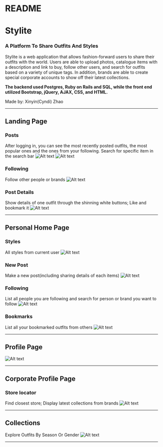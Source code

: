 # README

# Stylite
### A Platform To Share Outfits And Styles
Stylite is a web application that allows fashion-forward users to share their
outfits with the world. Users are able to upload photos, catalogue items with
a description and link to buy, follow other users, and search for outfits based
on a variety of unique tags. In addition, brands are able to create special
corporate accounts to show off their latest collections.

**The backend used Postgres, Ruby on Rails and SQL, while the front end utilized
Bootstrap, jQuery, AJAX, CSS, and HTML.**

Made by: Xinyin(Cyndi) Zhao
***
## Landing Page
### Posts
After logging in, you can see the most recently posted outfits, the most popular ones and the ones from your following. Search for specific item in the search bar
![Alt text](https://raw.githubusercontent.com/cyndizhao/Stylite/master/app/assets/images/Screenshot1.png)
![Alt text](https://raw.githubusercontent.com/cyndizhao/Stylite/master/app/assets/images/Screenshot2.png)

### Following
Follow other people or brands
![Alt text](https://raw.githubusercontent.com/cyndizhao/Stylite/master/app/assets/images/Screenshot3.png)

### Post Details
Show details of one outfit through the shinning white buttons; Like and bookmark it
![Alt text](https://raw.githubusercontent.com/cyndizhao/Stylite/master/app/assets/images/Screenshot11.png)
***

## Personal Home Page
### Styles
All styles from current user
![Alt text](https://raw.githubusercontent.com/cyndizhao/Stylite/master/app/assets/images/Screenshot4.png)

### New Post
Make a new post(including sharing details of each items)
![Alt text](https://raw.githubusercontent.com/cyndizhao/Stylite/master/app/assets/images/Screenshot7.png)

### Following
List all people you are following and search for person or brand you want to follow
![Alt text](https://raw.githubusercontent.com/cyndizhao/Stylite/master/app/assets/images/Screenshot5.png)

### Bookmarks
List all your bookmarked outfits from others
![Alt text](https://raw.githubusercontent.com/cyndizhao/Stylite/master/app/assets/images/Screenshot6.png)

***
## Profile Page
![Alt text](https://raw.githubusercontent.com/cyndizhao/Stylite/master/app/assets/images/Screenshot10.png)
***
## Corporate Profile Page
### Store locator
Find closest store; Display latest collections from brands
![Alt text](https://raw.githubusercontent.com/cyndizhao/Stylite/master/app/assets/images/Screenshot9.png)
***
## Collections
Explore Outfits By Season Or Gender
![Alt text](https://raw.githubusercontent.com/cyndizhao/Stylite/master/app/assets/images/Screenshot8.png)
***
